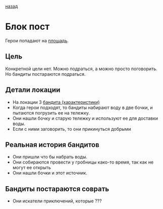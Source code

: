 [назад](/README.md)
# Блок пост 
Герои попадают на [площадь](./description.md).

## Цель
Конкретной цели нет.
Можно подраться, а можно просто поговорить.
Но бандиты постараются подраться.

## Детали локации
* На локации 3 [бандита (характеристики)](./robber.md)
* Когда герои подходят, то бандиты набирают воду в две бочки, и пытаются погрузить ее на тележку.
* Они нашли бочку и старую тележку и используют ее для доставки воды.
* Если с ними заговорить, то они прикинуться добрыми

## Реальная история бандитов
* Они пришли что бы набрать воды.
* Они собираются провести у гробницы како-то время, так как не могут ее открыть
* Они нашли бочки и этот источник.

## Бандиты постараются соврать
* Они искатели приключений, которые ???

